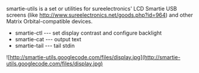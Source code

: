 smartie-utils is a set or utilities for sureelectronics' LCD Smartie USB screens (like http://www.sureelectronics.net/goods.php?id=964) and other Matrix Orbital-compatible devices.

  * smartie-ctl  --- set display contrast and configure backlight
  * smartie-cat  --- output text
  * smartie-tail --- tail stdin

![http://smartie-utils.googlecode.com/files/display.jpg](http://smartie-utils.googlecode.com/files/display.jpg)